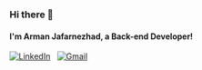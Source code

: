 ### Hi there 👋
#### I'm Arman Jafarnezhad, a Back-end Developer!

<a href="https://www.linkedin.com/in/armanj/"><img alt="LinkedIn" src="https://img.shields.io/badge/linkedin%20-%230077B5.svg?&style=flat&logo=linkedin&logoColor=white"/></a> &nbsp;
<a href="mailto:armanjafarnejad@gmail.com"><img alt="Gmail" src="https://img.shields.io/badge/Gmail-D14836?style=flat&logo=gmail&logoColor=white" /></a> &nbsp;

